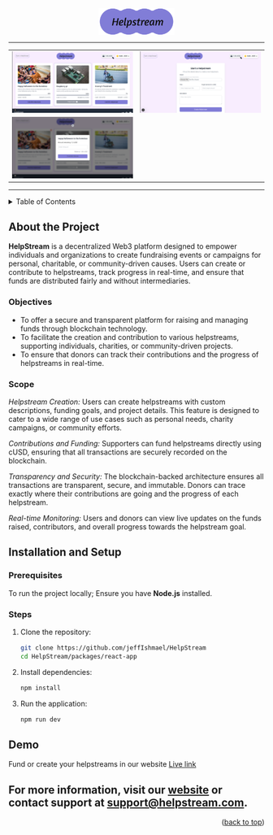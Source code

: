 <!-- TITLE -->
<p align="center">
  <img width="150px" src="https://github.com/jeffIshmael/HelpStream/blob/main/packages/react-app/public/static/images/logo.png" align="center" alt="helpstream" />

</p>

---

<div align="center"> <table> <tr> <td align="center"> <img src="./homepage.png" width="100%" alt="Home Page" /> </td> <td align="center"> <img src="./creatingstream.png" width="100%" alt="Start stream" /> </td> </tr> <tr> <td align="center"> <img src="./funding.png" width="100%" alt="funding" /> </td>  </tr> </table> </div>

---

<details>
<summary> Table of Contents</summary>

- [About the Project](#about-the-project)
- [Installation and Setup](#setup-guide)
- [Demo](#demo)

</details>

## About the Project

**HelpStream** is a decentralized Web3 platform designed to empower individuals and organizations to create fundraising events or campaigns for personal, charitable, or community-driven causes.
Users can create or contribute to helpstreams, track progress in real-time, and ensure that funds are distributed fairly and without intermediaries.

### Objectives

- To offer a secure and transparent platform for raising and managing funds through blockchain technology.
- To facilitate the creation and contribution to various helpstreams, supporting individuals, charities, or community-driven projects.
- To ensure that donors can track their contributions and the progress of helpstreams in real-time.

### Scope

_Helpstream Creation:_ Users can create helpstreams with custom descriptions, funding goals, and project details. This feature is designed to cater to a wide range of use cases such as personal needs, charity campaigns, or community efforts.

_Contributions and Funding:_ Supporters can fund helpstreams directly using cUSD, ensuring that all transactions are securely recorded on the blockchain.

_Transparency and Security:_ The blockchain-backed architecture ensures all transactions are transparent, secure, and immutable. Donors can trace exactly where their contributions are going and the progress of each helpstream.

_Real-time Monitoring:_ Users and donors can view live updates on the funds raised, contributors, and overall progress towards the helpstream goal.

## Installation and Setup

### Prerequisites

To run the project locally;
Ensure you have **Node.js** installed.

### Steps

1. Clone the repository:
   ```bash
   git clone https://github.com/jeffIshmael/HelpStream
   cd HelpStream/packages/react-app
   ```
2. Install dependencies:

   ```bash
   npm install
   ```

3. Run the application:

   ```bash
   npm run dev
   ```

## Demo

Fund or create your helpstreams in our website [Live link](https://helpstream.vercel.app/)

## For more information, visit our [website](https://helpstream.vercel.app/) or contact support at [support@helpstream.com](mailto:jeffianmuchiri24@gmail.com).

<p align="right">(<a href="#top">back to top</a>)</p>
